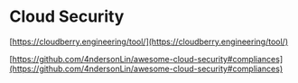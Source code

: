 # **Cloud Security**

[https://cloudberry.engineering/tool/](https://cloudberry.engineering/tool/)

[https://github.com/4ndersonLin/awesome-cloud-security#compliances](https://github.com/4ndersonLin/awesome-cloud-security#compliances)

